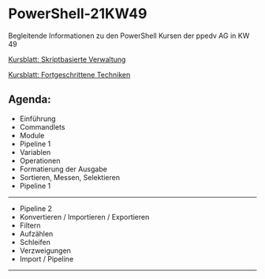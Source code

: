# PowerShell-21KW49
Begleitende Informationen zu den PowerShell Kursen der ppedv AG in KW 49

[Kursblatt: Skriptbasierte Verwaltung](https://ppedv.de/schulung/kurse/PowershellAdministrationWindowslWMIActiveDirectoryIIS7cmdletspipelinesPs1Skripte.aspx)

[Kursblatt: Fortgeschrittene Techniken](https://ppedv.de/schulung/kurse/PowerShellCorecmdletScriptlernenFortgeschrittenWorkflowProgrammierungSeminarTraining.aspx)

## Agenda:
- Einführung
- Commandlets
- Module
- Pipeline 1
- Variablen
- Operationen
- Formatierung der Ausgabe
- Sortieren, Messen, Selektieren
- Pipeline 1
---
- Pipeline 2
- Konvertieren / Importieren / Exportieren
- Filtern
- Aufzählen
- Schleifen
- Verzweigungen
- Import / Pipeline
---

